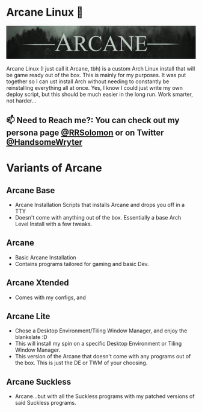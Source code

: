 # Arcane Linux 👋
![Arcane Linux Banner](https://github.com/ArcaneLinux/ArcaneBranding/blob/main/Branding/Arcane%20Banner.png)

Arcane Linux (I just call it Arcane, tbh) is a custom Arch Linux install that will be game ready out of the box. This is mainly for my purposes. It was put together so I can ust install Arch without needing to constantly be reinstalling everything all at once. Yes, I know I could just write my own deploy script, but this should be much easier in the long run. Work smarter, not harder...

📫 Need to Reach me?: You can check out my persona page [@RRSolomon](https://github.com/rrsolomon) or on Twitter [@HandsomeWryter](https://twitter.com/HandsomeWryter)
---

# Variants of Arcane
## Arcane Base
- Arcane Installation Scripts that installs Arcane and drops you off in a TTY
- Doesn't come with anything out of the box. Essentially a base Arch Level Install with a few tweaks.

## Arcane
- Basic Arcane Installation
- Contains programs tailored for gaming and basic Dev.

## Arcane Xtended
- Comes with my configs, and 

## Arcane Lite
- Chose a Desktop Environment/Tiling Window Manager, and enjoy the blankslate :D
- This will install my spin on a specific Desktop Environment or Tiling Window Manager.
- This version of the Arcane that doesn't come with any programs out of the box. This is just the DE or TWM of your choosing.

## Arcane Suckless
- Arcane...but with all the Suckless programs with my patched versions of said Suckless programs.
